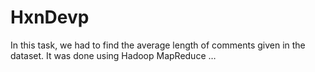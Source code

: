 # HxnDevp
In this task, we had to find the average length of comments given in the dataset. It was done using Hadoop MapReduce …
